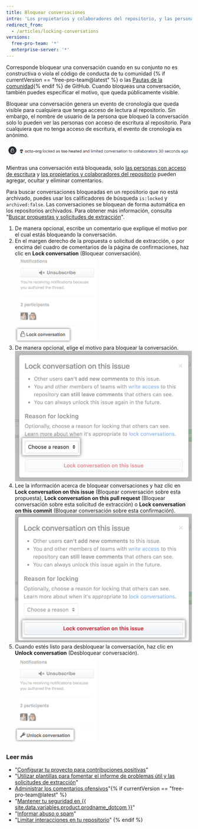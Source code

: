 ```yaml
---
title: Bloquear conversaciones
intro: 'Los propietarios y colaboradores del repositorio, y las personas con acceso de escritura, pueden bloquear conversaciones sobre propuestas, solicitudes de extracción y confirmaciones de manera permanente o temporal para desactivar una interacción subida de tono.'
redirect_from:
  - /articles/locking-conversations
versions:
  free-pro-team: '*'
  enterprise-server: '*'
---
```


Corresponde bloquear una conversación cuando en su conjunto no es constructiva o viola el código de conducta de tu comunidad {% if currentVersion == "free-pro-team@latest" %} o las [Pautas de la comunidad](/articles/github-community-guidelines){% endif %} de GitHub. Cuando bloqueas una conversación, también puedes especificar el motivo, que queda públicamente visible.

Bloquear una conversación genera un evento de cronología que queda visible para cualquiera que tenga acceso de lectura al repositorio. Sin embargo, el nombre de usuario de la persona que bloqueó la conversación solo lo pueden ver las personas con acceso de escritura al repositorio. Para cualquiera que no tenga acceso de escritura, el evento de cronología es anónimo.

![Evento de cronología anónimo de una conversación bloqueada](/assets/images/help/issues/anonymized-timeline-entry-for-locked-conversation.png)

Mientras una conversación está bloqueada, solo [las personas con acceso de escritura](/articles/repository-permission-levels-for-an-organization/) y [los propietarios y colaboradores del repositorio](/articles/permission-levels-for-a-user-account-repository/#collaborator-access-on-a-repository-owned-by-a-user-account) pueden agregar, ocultar y eliminar comentarios.

Para buscar conversaciones bloqueadas en un repositorio que no está archivado, puedes usar los calificadores de búsqueda `is:locked` y `archived:false`. Las conversaciones se bloquean de forma automática en los repositorios archivados. Para obtener más información, consulta "[Buscar propuestas y solicitudes de extracción](/articles/searching-issues-and-pull-requests#search-based-on-whether-a-conversation-is-locked)".

1. De manera opcional, escribe un comentario que explique el motivo por el cual estás bloqueando la conversación.
2. En el margen derecho de la propuesta o solicitud de extracción, o por encima del cuadro de comentarios de la página de confirmaciones, haz clic en **Lock conversation** (Bloquear conversación). ![Enlace Lock conversation (Bloquear conversación)](/assets/images/help/repository/lock-conversation.png)
3. De manera opcional, elige el motivo para bloquear la conversación. ![Menú Reason for locking a conversation (Motivo para bloquear una conversación)](/assets/images/help/repository/locking-conversation-reason-menu.png)
4. Lee la información acerca de bloquear conversaciones y haz clic en **Lock conversation on this issue** (Bloquear conversación sobre esta propuesta), **Lock conversation on this pull request** (Bloquear conversación sobre esta solicitud de extracción) o **Lock conversation on this commit** (Bloquear conversación sobre esta confirmación). ![Cuadro de diálogo Confirm lock with a reason (Confirmar bloqueo con motivo)](/assets/images/help/repository/lock-conversation-confirm-with-reason.png)
5. Cuando estés listo para desbloquear la conversación, haz clic en **Unlock conversation** (Desbloquear conversación). ![Enlace Unlock conversation (Anular bloqueo de la conversación)](/assets/images/help/repository/unlock-conversation.png)

### Leer más

- "[Configurar tu proyecto para contribuciones positivas](/articles/setting-up-your-project-for-healthy-contributions)"
- "[Utilizar plantillas para fomentar el informe de problemas útil y las solicitudes de extracción](/github/building-a-strong-community/using-templates-to-encourage-useful-issues-and-pull-requests)"
- [Administrar los comentarios ofensivos](/articles/managing-disruptive-comments)"{% if currentVersion == "free-pro-team@latest" %}
- "[Mantener tu seguridad en {{ site.data.variables.product.prodname_dotcom }}](/github/building-a-strong-community/maintaining-your-safety-on-github)"
- "[Informar abuso o spam](/articles/reporting-abuse-or-spam)"
- "[Limitar interacciones en tu repositorio](/github/building-a-strong-community/limiting-interactions-in-your-repository)"
{% endif %}
